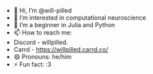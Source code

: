 - 👋 Hi, I’m @will-pilled
- 🧠 I’m interested in computational neuroscience
- 🌱 I’m a beginner in Julia and Python
- 📫 How to reach me:
- Discord - willpilled.
- Carrd - https://willpilled.carrd.co/
- 😄 Pronouns: he/him
- ⚡ Fun fact: :3
